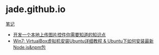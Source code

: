 # jade.github.io
[笔记](https://github.com/Jade05/jade.github.io/issues)

- [开发一个本地上传图片控件你需要知道的知识点](https://github.com/Jade05/jade.github.io/issues/2)
- [Win7: VirtualBox虚拟机安装Ubuntu详细教程 & Ubuntu下如何安装最新Node.js&npm包](https://github.com/Jade05/jade.github.io/issues/1)

